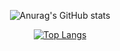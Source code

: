 <div align="center">
  
  ![Anurag's GitHub stats](https://github-readme-stats.vercel.app/api?username=faveroo&hide=contribs,prs)

  [![Top Langs](https://github-readme-stats.vercel.app/api/top-langs/?username=faveroo&hide=html,css&layout=compact&theme=dark)](https://github.com/anuraghazra/github-readme-stats)
</div>

